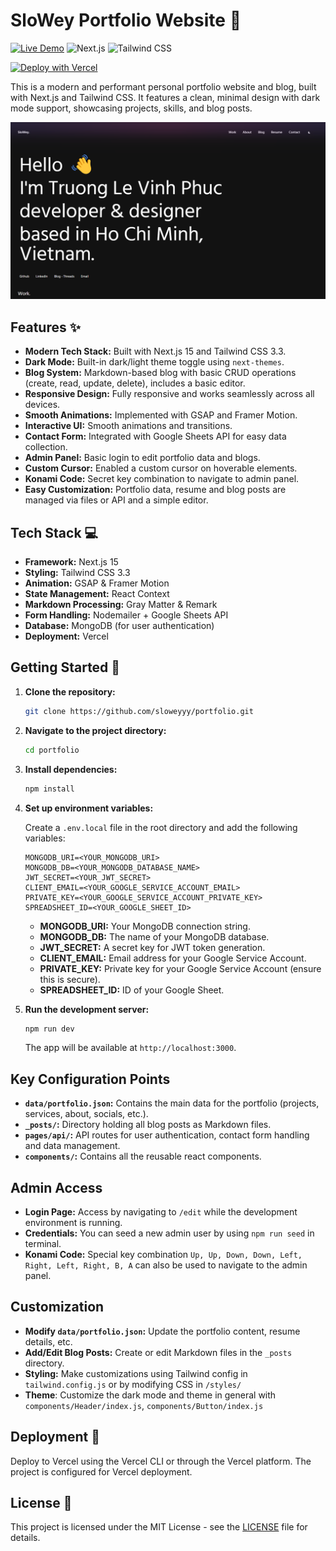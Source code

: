 # SloWey Portfolio Website 🚀

[![Live Demo](https://img.shields.io/badge/demo-live-green.svg)](https://www.slowey.works)
![Next.js](https://img.shields.io/badge/Next.js-15.1.6-blue)
![Tailwind CSS](https://img.shields.io/badge/Tailwind_CSS-3.3-blueviolet)

[![Deploy with Vercel](https://vercel.com/button)](https://vercel.com/new/clone?repository-url=https%3A%2F%2Fgithub.com%2Fsloweyyy%2Fportfolio&env=MONGODB_URI,MONGODB_DB,JWT_SECRET,GITHUB_TOKEN,GITHUB_OWNER,GITHUB_REPO&demo-title=SloWey%20Portfolio&demo-url=https%3A%2F%2Fwww.slowey.works%2F)

This is a modern and performant personal portfolio website and blog, built with Next.js and Tailwind CSS. It features a clean, minimal design with dark mode support, showcasing projects, skills, and blog posts.

![Portfolio Demo](https://github.com/sloweyyy/portfolio/blob/main/public/images/demo.png)

## Features ✨

- **Modern Tech Stack:** Built with Next.js 15 and Tailwind CSS 3.3.
- **Dark Mode:** Built-in dark/light theme toggle using `next-themes`.
- **Blog System:** Markdown-based blog with basic CRUD operations (create, read, update, delete), includes a basic editor.
- **Responsive Design:**  Fully responsive and works seamlessly across all devices.
- **Smooth Animations:** Implemented with GSAP and Framer Motion.
- **Interactive UI:** Smooth animations and transitions.
- **Contact Form:** Integrated with Google Sheets API for easy data collection.
- **Admin Panel:** Basic login to edit portfolio data and blogs.
- **Custom Cursor:** Enabled a custom cursor on hoverable elements.
- **Konami Code:** Secret key combination to navigate to admin panel.
- **Easy Customization:**  Portfolio data, resume and blog posts are managed via files or API and a simple editor.

## Tech Stack 💻

-   **Framework:** Next.js 15
-   **Styling:** Tailwind CSS 3.3
-   **Animation:** GSAP & Framer Motion
-   **State Management:** React Context
-   **Markdown Processing:** Gray Matter & Remark
-   **Form Handling:** Nodemailer + Google Sheets API
-   **Database:** MongoDB (for user authentication)
-   **Deployment:** Vercel

## Getting Started 🚀

1.  **Clone the repository:**

    ```bash
    git clone https://github.com/sloweyyy/portfolio.git
    ```

2.  **Navigate to the project directory:**

    ```bash
    cd portfolio
    ```

3.  **Install dependencies:**

    ```bash
    npm install
    ```

4.  **Set up environment variables:**

    Create a `.env.local` file in the root directory and add the following variables:

    ```env
    MONGODB_URI=<YOUR_MONGODB_URI>
    MONGODB_DB=<YOUR_MONGODB_DATABASE_NAME>
    JWT_SECRET=<YOUR_JWT_SECRET>
    CLIENT_EMAIL=<YOUR_GOOGLE_SERVICE_ACCOUNT_EMAIL>
    PRIVATE_KEY=<YOUR_GOOGLE_SERVICE_ACCOUNT_PRIVATE_KEY>
    SPREADSHEET_ID=<YOUR_GOOGLE_SHEET_ID>
    ```

    *   **MONGODB_URI:** Your MongoDB connection string.
    *   **MONGODB_DB:** The name of your MongoDB database.
    *   **JWT_SECRET:** A secret key for JWT token generation.
    *   **CLIENT_EMAIL:** Email address for your Google Service Account.
    *   **PRIVATE_KEY:** Private key for your Google Service Account (ensure this is secure).
    *  **SPREADSHEET_ID:** ID of your Google Sheet.

5.  **Run the development server:**

    ```bash
    npm run dev
    ```

    The app will be available at `http://localhost:3000`.

## Key Configuration Points

*   **`data/portfolio.json`:** Contains the main data for the portfolio (projects, services, about, socials, etc.).
*   **`_posts/`:** Directory holding all blog posts as Markdown files.
*   **`pages/api/`:** API routes for user authentication, contact form handling and data management.
*   **`components/`:** Contains all the reusable react components.

## Admin Access

*  **Login Page:** Access by navigating to `/edit` while the development environment is running.
*   **Credentials:** You can seed a new admin user by using `npm run seed` in terminal.
* **Konami Code:** Special key combination `Up, Up, Down, Down, Left, Right, Left, Right, B, A` can also be used to navigate to the admin panel.

## Customization

*   **Modify `data/portfolio.json`:**  Update the portfolio content, resume details, etc.
*   **Add/Edit Blog Posts:** Create or edit Markdown files in the `_posts` directory.
*  **Styling:** Make customizations using Tailwind config in `tailwind.config.js` or by modifying CSS in `/styles/`
*   **Theme**: Customize the dark mode and theme in general with `components/Header/index.js`, `components/Button/index.js`

## Deployment 🚀

Deploy to Vercel using the Vercel CLI or through the Vercel platform. The project is configured for Vercel deployment.

## License 📄

This project is licensed under the MIT License - see the [LICENSE](LICENSE) file for details.